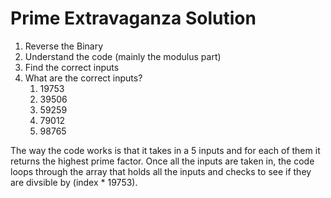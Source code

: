 # Prime Extravaganza Solution

1. Reverse the Binary
2. Understand the code (mainly the modulus part)
3. Find the correct inputs
4. What are the correct inputs?
    1. 19753
    2. 39506
    3. 59259
    4. 79012
    5. 98765

The way the code works is that it takes in a 5 inputs and for each of them it returns the highest prime factor. Once all the inputs are taken in, the code loops through the array that holds all the inputs and checks to see if they are divsible by (index * 19753).